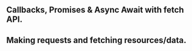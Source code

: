 ## Callbacks, Promises & Async Await with fetch API.

## Making requests and fetching resources/data.
